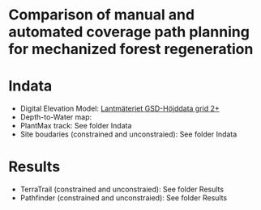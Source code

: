 # Comparison of manual and automated coverage path planning for mechanized forest regeneration

# Indata
- Digital Elevation Model: [Lantmäteriet GSD-Höjddata grid 2+](https://www.lantmateriet.se/sv/geodata/vara-produkter/produktlista/)
- Depth-to-Water map:
- PlantMax track: See folder Indata
- Site boudaries (constrained and unconstraied): See folder Indata

# Results
- TerraTrail (constrained and unconstraied): See folder Results
- Pathfinder (constrained and unconstraied): See folder Results
